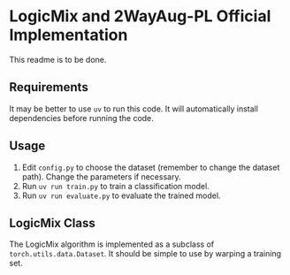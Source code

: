 # LogicMix and 2WayAug-PL Official Implementation
This readme is to be done.

## Requirements

It may be better to use `uv` to run this code. It will automatically install dependencies before running the code.

## Usage

1. Edit `config.py` to choose the dataset (remember to change the dataset path). Change the parameters if necessary.
2. Run `uv run train.py` to train a classification model.
3. Run `uv run evaluate.py` to evaluate the trained model.

## LogicMix Class

The LogicMix algorithm is implemented as a subclass of `torch.utils.data.Dataset`. It should be simple to use by warping a training set.

